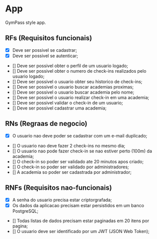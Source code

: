 # App

GymPass style app.

## RFs (Requisitos funcionais)
- [x] Deve ser possivel se cadastrar;
- [x] Deve ser possivel se autenticar;
- [] Deve ser possivel obter o perfil de um usuario logado;
- [] Deve ser possivel obter o numero de check-ins realizados pelo usuario logado;
- [] Deve ser possivel o usuario obter seu historico de check-ins;
- [] Deve ser possivel o usuario buscar academias proximas;
- [] Deve ser possivel o usuario buscar academia pelo nome;
- [] Deve ser possivel o usuario realizar check-in em uma academia;
- [] Deve ser possivel validar o check-in de um usuario;
- [] Deve ser possivel cadastrar uma academia;

## RNs (Regraas de negocio)
- [x] O usuario nao deve poder se cadastrar com um e-mail duplicado;
- [] O usuario nao deve fazer 2 check-ins no mesmo dia;
- [] O usuario nao pode fazer check-in se nao estiver perto (100m) da academia;
- [] O check-in so poder ser validado ate 20 minutos apos criado;
- [] O check-in so poder ser validado por administradores;
- [] A academia so poder ser cadastrada por administrador;


## RNFs (Requisitos nao-funcionais)
- [x] A senha do usuario precisa estar criptorgrafada;
- [x] Os dados da aplicacao precisam estar persistidos em um banco PostgreSQL;
- [] Todas listas de dados precisam estar paginadas em 20 itens por pagina;
- [] O usuario deve ser identificado por um JWT (JSON Web Token);
